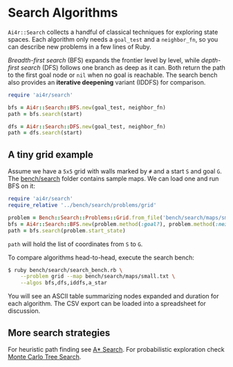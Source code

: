 # Search Algorithms

`Ai4r::Search` collects a handful of classical techniques for exploring
state spaces. Each algorithm only needs a `goal_test` and a `neighbor_fn`,
so you can describe new problems in a few lines of Ruby.

*Breadth-first search* (BFS) expands the frontier level by level, while
*depth-first search* (DFS) follows one branch as deep as it can. Both
return the path to the first goal node or `nil` when no goal is reachable.
The search bench also provides an **iterative deepening** variant (IDDFS)
for comparison.

```ruby
require 'ai4r/search'

bfs = Ai4r::Search::BFS.new(goal_test, neighbor_fn)
path = bfs.search(start)

dfs = Ai4r::Search::DFS.new(goal_test, neighbor_fn)
path = dfs.search(start)
```

## A tiny grid example

Assume we have a `5x5` grid with walls marked by `#` and a start `S` and
goal `G`. The [bench/search](../bench/search) folder contains sample
maps. We can load one and run BFS on it:

```ruby
require 'ai4r/search'
require_relative '../bench/search/problems/grid'

problem = Bench::Search::Problems::Grid.from_file('bench/search/maps/small.txt')
bfs = Ai4r::Search::BFS.new(problem.method(:goal?), problem.method(:neighbors))
path = bfs.search(problem.start_state)
```

`path` will hold the list of coordinates from `S` to `G`.

To compare algorithms head-to-head, execute the search bench:

```bash
$ ruby bench/search/search_bench.rb \
    --problem grid --map bench/search/maps/small.txt \
    --algos bfs,dfs,iddfs,a_star
```

You will see an ASCII table summarizing nodes expanded and duration for
each algorithm. The CSV export can be loaded into a spreadsheet for
discussion.

## More search strategies

For heuristic path finding see [A* Search](a_star_search.md).
For probabilistic exploration check
[Monte Carlo Tree Search](monte_carlo_tree_search.md).

